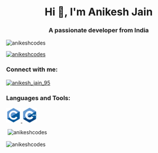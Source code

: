 <h1 align="center">Hi 👋, I'm Anikesh Jain</h1>
<h3 align="center">A passionate developer from India</h3>

<p align="left"> <img src="https://komarev.com/ghpvc/?username=anikeshcodes&label=Profile%20views&color=0e75b6&style=flat" alt="anikeshcodes" /> </p>

<p align="left"> <a href="https://github.com/ryo-ma/github-profile-trophy"><img src="https://github-profile-trophy.vercel.app/?username=anikeshcodes" alt="anikeshcodes" /></a> </p>

<h3 align="left">Connect with me:</h3>
<p align="left">
<a href="https://instagram.com/anikesh_jain_95" target="blank"><img align="center" src="https://raw.githubusercontent.com/rahuldkjain/github-profile-readme-generator/master/src/images/icons/Social/instagram.svg" alt="anikesh_jain_95" height="30" width="40" /></a>
</p>

<h3 align="left">Languages and Tools:</h3>
<p align="left"> <a href="https://www.cprogramming.com/" target="_blank" rel="noreferrer"> <img src="https://raw.githubusercontent.com/devicons/devicon/master/icons/c/c-original.svg" alt="c" width="40" height="40"/> </a> <a href="https://www.w3schools.com/cpp/" target="_blank" rel="noreferrer"> <img src="https://raw.githubusercontent.com/devicons/devicon/master/icons/cplusplus/cplusplus-original.svg" alt="cplusplus" width="40" height="40"/> </a> </p>

<p>&nbsp;<img align="center" src="https://github-readme-stats.vercel.app/api?username=anikeshcodes&show_icons=true&locale=en" alt="anikeshcodes" /></p>

<p><img align="center" src="https://github-readme-streak-stats.herokuapp.com/?user=anikeshcodes&" alt="anikeshcodes" /></p>
